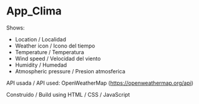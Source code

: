 # App_Clima
Shows:
- Location / Localidad
- Weather icon / Icono del tiempo
- Temperature / Temperatura 
- Wind speed / Velocidad del viento
- Humidity / Humedad
- Atmospheric pressure / Presion atmosferica

API usada / API used: OpenWeatherMap (https://openweathermap.org/api)

Construído / Build using HTML / CSS / JavaScript
